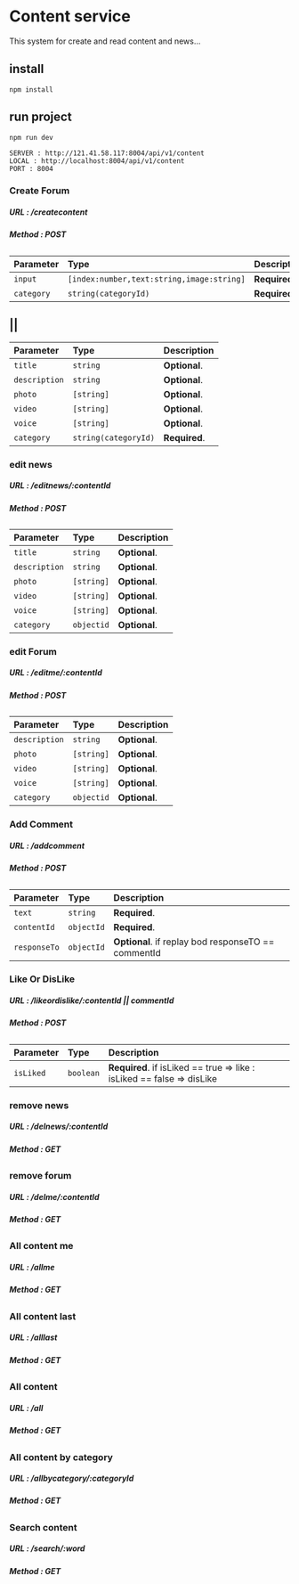 # Content service

This system for create and read content and news...

## install

```
npm install
```

## run project

```
npm run dev
```

```
SERVER : http://121.41.58.117:8004/api/v1/content
LOCAL : http://localhost:8004/api/v1/content
PORT : 8004
```

### Create Forum

##### URL : /createcontent

##### Method : POST

##

###

| Parameter  | Type                                      | Description   |
| :--------- | :---------------------------------------- | :------------ |
| `input`    | `[index:number,text:string,image:string]` | **Required**. |
| `category` | `string(categoryId)`                      | **Required**. |

## ||

| Parameter     | Type                 | Description   |
| :------------ | :------------------- | :------------ |
| `title`       | `string`             | **Optional**. |
| `description` | `string`             | **Optional**. |
| `photo`       | `[string]`           | **Optional**. |
| `video`       | `[string]`           | **Optional**. |
| `voice`       | `[string]`           | **Optional**. |
| `category`    | `string(categoryId)` | **Required**. |

### edit news

##### URL : /editnews/:contentId

##### Method : POST

##

###

| Parameter     | Type       | Description   |
| :------------ | :--------- | :------------ |
| `title`       | `string`   | **Optional**. |
| `description` | `string`   | **Optional**. |
| `photo`       | `[string]` | **Optional**. |
| `video`       | `[string]` | **Optional**. |
| `voice`       | `[string]` | **Optional**. |
| `category`    | `objectid` | **Optional**. |

### edit Forum

##### URL : /editme/:contentId

##### Method : POST

##

###

| Parameter     | Type       | Description   |
| :------------ | :--------- | :------------ |
| `description` | `string`   | **Optional**. |
| `photo`       | `[string]` | **Optional**. |
| `video`       | `[string]` | **Optional**. |
| `voice`       | `[string]` | **Optional**. |
| `category`    | `objectid` | **Optional**. |

### Add Comment

##### URL : /addcomment

##### Method : POST

##

###

| Parameter    | Type       | Description                                         |
| :----------- | :--------- | :-------------------------------------------------- |
| `text`       | `string`   | **Required**.                                       |
| `contentId`  | `objectId` | **Required**.                                       |
| `responseTo` | `objectId` | **Optional**. if replay bod responseTO == commentId |

### Like Or DisLike

##### URL : /likeordislike/:contentId || commentId

##### Method : POST

##

###

| Parameter | Type      | Description                                                            |
| :-------- | :-------- | :--------------------------------------------------------------------- |
| `isLiked` | `boolean` | **Required**. if isLiked == true => like : isLiked == false => disLike |

### remove news

##### URL : /delnews/:contentId

##### Method : GET

##

###

### remove forum

##### URL : /delme/:contentId

##### Method : GET

##

###

### All content me

##### URL : /allme

##### Method : GET

##

###

### All content last

##### URL : /alllast

##### Method : GET

##

###

### All content

##### URL : /all

##### Method : GET

##

###

### All content by category

##### URL : /allbycategory/:categoryId

##### Method : GET

##

###

### Search content

##### URL : /search/:word

##### Method : GET

##

###
